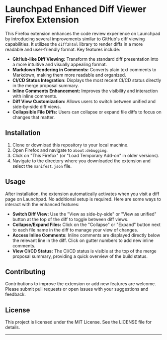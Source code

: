 # Launchpad Enhanced Diff Viewer Firefox Extension

This Firefox extension enhances the code review experience on Launchpad by introducing several improvements similar to GitHub's diff viewing capabilities. It utilizes the `diff2html` library to render diffs in a more readable and user-friendly format. Key features include:

- **GitHub-like Diff Viewing:** Transform the standard diff presentation into a more intuitive and visually appealing format.
- **Markdown Rendering in Comments:** Converts plain text comments to Markdown, making them more readable and organized.
- **CI/CD Status Integration:** Displays the most recent CI/CD status directly in the merge proposal summary.
- **Inline Comments Enhancement:** Improves the visibility and interaction with inline comments.
- **Diff View Customization:** Allows users to switch between unified and side-by-side diff views.
- **Collapsible File Diffs:** Users can collapse or expand file diffs to focus on changes that matter.

## Installation

1. Clone or download this repository to your local machine.
2. Open Firefox and navigate to `about:debugging`.
3. Click on "This Firefox" (or "Load Temporary Add-on" in older versions).
4. Navigate to the directory where you downloaded the extension and select the `manifest.json` file.

## Usage

After installation, the extension automatically activates when you visit a diff page on Launchpad. No additional setup is required. Here are some ways to interact with the enhanced features:

- **Switch Diff View:** Use the "View as side-by-side" or "View as unified" button at the top of the diff to toggle between diff views.
- **Collapse/Expand Files:** Click on the "Collapse" or "Expand" button next to each file name in the diff to manage your view of changes.
- **Access Inline Comments:** Inline comments are displayed directly below the relevant line in the diff. Click on gutter numbers to add new inline comments.
- **View CI/CD Status:** The CI/CD status is visible at the top of the merge proposal summary, providing a quick overview of the build status.

## Contributing

Contributions to improve the extension or add new features are welcome. Please submit pull requests or open issues with your suggestions and feedback.

## License

This project is licensed under the MIT License. See the LICENSE file for details.

---
